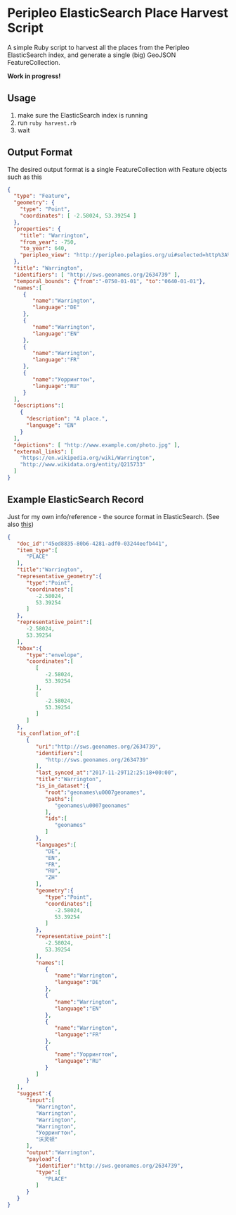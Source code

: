 # Peripleo ElasticSearch Place Harvest Script

A simple Ruby script to harvest all the places from the Peripleo ElasticSearch index, and
generate a single (big) GeoJSON FeatureCollection.

__Work in progress!__

## Usage

1. make sure the ElasticSearch index is running
2. run `ruby harvest.rb`
3. wait

## Output Format

The desired output format is a single FeatureCollection with Feature objects such as this

```json
{
  "type": "Feature",
  "geometry": {
    "type": "Point",
    "coordinates": [ -2.58024, 53.39254 ]
  },
  "properties": {
    "title": "Warrington",
    "from_year": -750,
    "to_year": 640,
    "peripleo_view": "http://peripleo.pelagios.org/ui#selected=http%3A%2F%2Fsws.geonames.org%2F2634739"
  },
  "title": "Warrington",
  "identifiers": [ "http://sws.geonames.org/2634739" ],
  "temporal_bounds": {"from":"-0750-01-01", "to":"0640-01-01"},
  "names":[  
     {  
        "name":"Warrington",
        "language":"DE"
     },
     {  
        "name":"Warrington",
        "language":"EN"
     },
     {  
        "name":"Warrington",
        "language":"FR"
     },
     {  
        "name":"Уоррингтон",
        "language":"RU"
     }
  ],
  "descriptions":[
    {
      "description": "A place.",
      "language": "EN"
    }
  ],
  "depictions": [ "http://www.example.com/photo.jpg" ],
  "external_links": [
    "https://en.wikipedia.org/wiki/Warrington",
    "http://www.wikidata.org/entity/Q215733"
  ]
}
```

## Example ElasticSearch Record

Just for my own info/reference - the source format in ElasticSearch. (See also
[this](https://github.com/pelagios/peripleo2/blob/master/conf/es-mappings/01_item.json))

```json
{  
   "doc_id":"45ed8835-80b6-4281-adf0-03244eefb441",
   "item_type":[  
      "PLACE"
   ],
   "title":"Warrington",
   "representative_geometry":{  
      "type":"Point",
      "coordinates":[  
         -2.58024,
         53.39254
      ]
   },
   "representative_point":[  
      -2.58024,
      53.39254
   ],
   "bbox":{  
      "type":"envelope",
      "coordinates":[  
         [  
            -2.58024,
            53.39254
         ],
         [  
            -2.58024,
            53.39254
         ]
      ]
   },
   "is_conflation_of":[  
      {  
         "uri":"http://sws.geonames.org/2634739",
         "identifiers":[  
            "http://sws.geonames.org/2634739"
         ],
         "last_synced_at":"2017-11-29T12:25:18+00:00",
         "title":"Warrington",
         "is_in_dataset":{  
            "root":"geonames\u0007geonames",
            "paths":[  
               "geonames\u0007geonames"
            ],
            "ids":[  
               "geonames"
            ]
         },
         "languages":[  
            "DE",
            "EN",
            "FR",
            "RU",
            "ZH"
         ],
         "geometry":{  
            "type":"Point",
            "coordinates":[  
               -2.58024,
               53.39254
            ]
         },
         "representative_point":[  
            -2.58024,
            53.39254
         ],
         "names":[  
            {  
               "name":"Warrington",
               "language":"DE"
            },
            {  
               "name":"Warrington",
               "language":"EN"
            },
            {  
               "name":"Warrington",
               "language":"FR"
            },
            {  
               "name":"Уоррингтон",
               "language":"RU"
            }
         ]
      }
   ],
   "suggest":{  
      "input":[  
         "Warrington",
         "Warrington",
         "Warrington",
         "Warrington",
         "Уоррингтон",
         "沃灵顿"
      ],
      "output":"Warrington",
      "payload":{  
         "identifier":"http://sws.geonames.org/2634739",
         "type":[  
            "PLACE"
         ]
      }
   }
}
```
